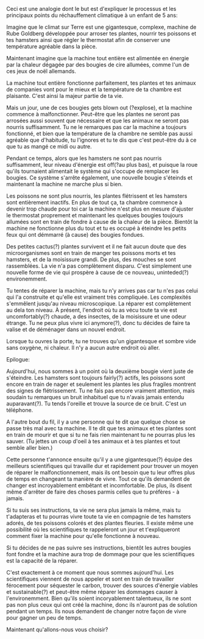 Ceci est une analogie dont le but est d'expliquer le processus et les principaux points du réchauffement climatique à un enfant de 5 ans:

Imagine que le climat sur Terre est une gigantesque, complexe, machine de Rube Goldberg développée pour arroser tes plantes, nourrir tes poissons et tes hamsters ainsi que régler le thermostat afin de conserver une température agréable dans la pièce.

Maintenant imagine que la machine tout entière est alimentée en énergie par la chaleur dégagée par des bougies de cire allumées, comme l'un de ces jeux de noël allemands.

La machine tout entière fonctionne parfaitement, tes plantes et tes animaux de companies vont pour le mieux et la température de ta chambre est plaisante. C'est ainsi la majeur partie de ta vie.

Mais un jour, une de ces bougies gets blown out (?explose), et la machine commence à malfonctionner. Peut-être que les plantes ne seront pas arrosées aussi souvent que nécessaire et que les animaux ne seront pas nourris suffisamment. Tu ne le remarques pas car la machine a toujours fonctionné, et bien que la température de la chambre ne semble pas aussi agréable que d'habitude, tu l'ignores et tu te dis que c'est peut-être du à ce que tu as mangé ce midi ou autre.

Pendant ce temps, alors que les hamsters ne sont pas nourris suffisamment, leur niveau d'énergie est off(?au plus bas), et puisque la roue qu'ils tournaient alimentait le système qui s'occupe de remplacer les bougies. Ce système s'arrête également, une nouvelle bougie s'éteinds et maintenant la machine ne marche plus si bien.

Les poissons ne sont plus nourris, les plantes flétrissent et les hamsters sont entièrement inactifs. En plus de tout ça, ta chambre commence à devenir trop chaude pour toi car la machine n'est plus en mesure d'ajuster le thermostat proprement et maintenant les quelques bougies toujours allumées sont en train de fondre à cause de la chaleur de la pièce. Bientôt la machine ne fonctionne plus du tout et tu es occupé à éteindre les petits feux qui ont démmarré (à cause) des bougies fondues.

Des petites cactus(?) plantes survivent et il ne fait aucun doute que des microorganismes sont en train de manger tes poissons morts et tes hamsters, et de la moisissure grandi. De plus, des mouches se sont rassemblées. La vie n'a pas complètement disparu. C'est simplement une nouvelle forme de vie qui	prospère à cause de ce nouveau, uninteded(?) environemment.

Tu tentes de réparer la machine, mais tu n'y arrives pas car tu n'es pas celui qui l'a construite et qu'elle est vraiment très compliquée. Les complexités s'emmêlent jusqu'au niveau microscopique. La réparer est complètement au dela ton niveau. À présent, l'endroit où tu as vécu toute ta vie est uncomfortably(?) chaude, a des insectes, de la moisissure et une odeur étrange. Tu ne peux plus vivre ici anymore(?), donc tu décides de faire ta valise et de déménager dans un nouvel endroit.

Lorsque tu ouvres la porte, tu ne trouves qu'un gigantesque et sombre vide sans oxygène, ni chaleur. Il n'y a aucun autre endroit où aller.


Epilogue:

Aujourd'hui, nous sommes à un point où la deuxième bougie vient juste de s'éteindre. Les hamsters sont toujours fairly(?) actifs, les poissons sont encore en train de nager et seulement les plantes les plus fragiles montrent des signes de flétrissement. Tu ne fais pas encore vraiment attention, mais soudain tu remarques un bruit inhabituel que tu n'avais jamais entendu auparavant(?). Tu tends l'oreille et trouve la source de ce bruit. C'est un téléphone.

A l'autre bout du fil, il y a une personne qui te dit que quelque chose se passe très mal avec ta machine. Il te dit que tes animaux et tes plantes sont en train de mourir et que si tu ne fais rien maintenant tu ne pourras plus les sauver. (Tu jettes un coup d'oeil à tes animaux et à tes plantes et tout semble aller bien.)

Cette personne t'annonce ensuite qu'il y a une gigantesque(?) équipe des meilleurs scientifiques qui travaille dur et rapidement pour trouver un moyen de réparer le malfonctionnement, mais ils ont besoin que tu leur offres plus de temps en changeant ta manière de vivre. Tout ce qu'ils demandent de changer est incroyablement embêtant et incomfortable. De plus, ils disent même d'arrêter de faire des choses parmis celles que tu préfères - à jamais.

Si tu suis ses instructions, ta vie ne sera plus jamais la même, mais tu t'adapteras et tu pourras vivre toute ta vie en compagnie de tes hamsters adorés, de tes poissons colorés et des plantes fleuries. Il existe même une possibilité où les scientifiques te rappeleront un jour et t'expliqueront comment fixer la machine pour qu'elle fonctionne à nouveau.  

Si tu décides de ne pas suivre ses instructions, bientôt les autres bougies font fondre et la machine aura trop de dommage pour que les scientifiques est la capacité de la réparer.

C'est exactement à ce moment que nous sommes aujourd'hui. Les scientifiques viennent de nous appeler et sont en train de travailler férocement pour séquester le carbon, trouver des sources d'énergie viables et sustainable(?) et peut-être même réparer les dommages causer à l'environemment. Bien qu'ils soient incoryablement talentueux, ils ne sont pas non plus ceux qui ont créé la machine, donc ils n'auront pas de solution pendant un temps. Ils nous demandent de changer notre façon de vivre pour gagner un peu de temps.

Maintenant qu'allons-nous vous choisir?
